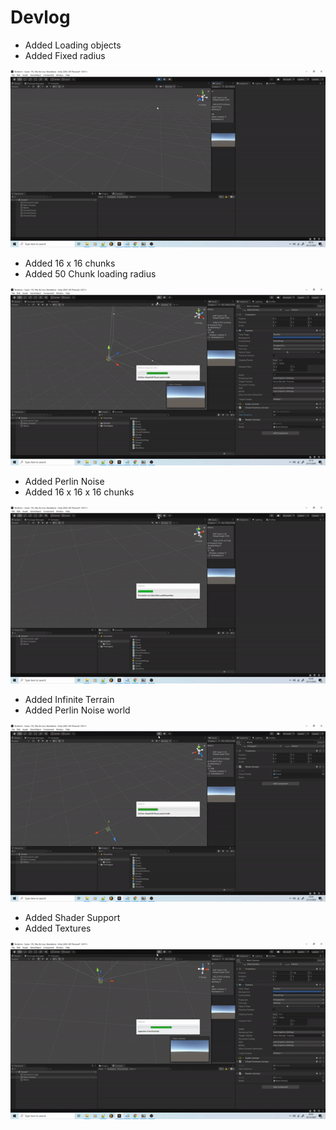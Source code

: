 # Devlog

- Added Loading objects
- Added Fixed radius

![alt text](https://github.com/Terraform-CSharp/Terraform/blob/images/0.gif?raw=true)

- Added 16 x 16 chunks
- Added 50 Chunk loading radius

![alt text](https://github.com/Terraform-CSharp/Terraform/blob/images/1.gif?raw=true)

- Added Perlin Noise
- Added 16 x 16 x 16 chunks

![alt text](https://github.com/Terraform-CSharp/Terraform/blob/images/2.gif?raw=true)

- Added Infinite Terrain
- Added Perlin Noise world

![alt text](https://github.com/Terraform-CSharp/Terraform/blob/images/3.gif?raw=true)

- Added Shader Support
- Added Textures

![alt text](https://github.com/Terraform-CSharp/Terraform/blob/images/4.gif?raw=true)
